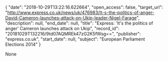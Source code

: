 {
  "date": "2018-10-29T13:22:16.622664", 
  "open_access": false, 
  "target_url": "http://www.express.co.uk/news/uk/476983/It-s-the-politics-of-anger-David-Cameron-launches-attack-on-Ukip-leader-Nigel-Farage", 
  "description": null, 
  "end_date": null, 
  "title": "Express: 'It's the politics of anger' Cameron launches attack on Ukip", 
  "record_id": "20181029T132216/9td07AQMREk47zG2K5fWsg==", 
  "publisher": "express.co.uk", 
  "start_date": null, 
  "subject": "European Parliament Elections 2014"
}

None